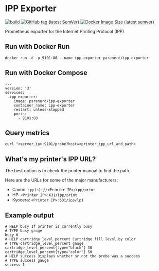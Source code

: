 # IPP Exporter

[![build](https://github.com/paranerd/ipp-exporter/actions/workflows/main.yml/badge.svg)](https://github.com/paranerd/ipp-exporter/actions/workflows/main.yml)
[![GitHub tag (latest SemVer)](https://img.shields.io/github/v/tag/paranerd/ipp-exporter?label=Current%20Version&logo=github)](https://github.com/paranerd/ipp-exporter/tags)
[![Docker Image Size (latest semver)](https://shields.api-test.nl:/docker/image-size/paranerd/ipp-exporter?label=Image%20Size&logo=docker)](https://hub.docker.com/repository/docker/paranerd/ipp-exporter)

Prometheus exporter for the Internet Printing Protocol (IPP)

## Run with Docker Run
```
docker run -d -p 9101:80 --name ipp-exporter paranerd/ipp-exporter
```

## Run with Docker Compose

```
---
version: '3'
services:
  ipp-exporter:
    image: paranerd/ipp-exporter
    container_name: ipp-exporter
    restart: unless-stopped
    ports:
      - 9101:80

```

## Query metrics
```
curl "<server_ip>:9101/probe?host=<printer_ipp_url_and_path>
```

## What's my printer's IPP URL?
The best option is to check the printer manual to find the path.

Here are the URLs for some of the major manufacturers:

- Canon: `ipp(s)://<Printer IP>/ipp/print`
- HP: `<Printer IP>:631/ipp/print`
- Kyocera: `<Printer IP>:631/ipp/lp1`

## Example output
```
# HELP busy If printer is currently busy
# TYPE busy gauge
busy 0
# HELP cartridge_level_percent Cartridge fill level by color
# TYPE cartridge_level_percent gauge
cartridge_level_percent{type="black"} 30
cartridge_level_percent{type="color"} 50
# HELP success Displays whether or not the probe was a success
# TYPE success gauge
success 1
```

